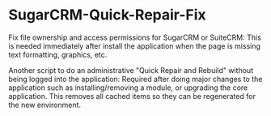 # SugarCRM-Quick-Repair-Fix

Fix file ownership and access permissions for SugarCRM or SuiteCRM: This is needed immediately after install the application when the page is missing text formatting, graphics, etc.

Another script to do an administrative "Quick Repair and Rebuild" without being logged into the application: Required after doing major changes to the application such as installing/removing a module, or upgrading the core application.  This removes all cached items so they can be regenerated for the new environment.
